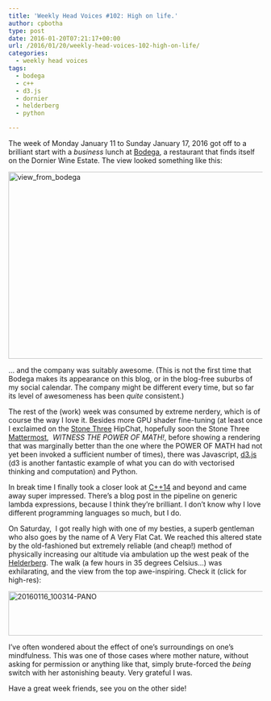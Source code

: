 ```yaml
---
title: 'Weekly Head Voices #102: High on life.'
author: cpbotha
type: post
date: 2016-01-20T07:21:17+00:00
url: /2016/01/20/weekly-head-voices-102-high-on-life/
categories:
  - weekly head voices
tags:
  - bodega
  - c++
  - d3.js
  - dornier
  - helderberg
  - python

---
```

The week of Monday January 11 to Sunday January 17, 2016 got off to a brilliant start with a _business_ lunch at [Bodega][1], a restaurant that finds itself on the Dornier Wine Estate. The view looked something like this:

<a href="https://cpbotha.net/wp-content/uploads/2016/01/view_from_bodega.jpg" data-rel="lightbox-image-0" data-rl_title="" data-rl_caption="" title=""><img data-attachment-id="2333" data-permalink="https://cpbotha.net/2016/01/20/weekly-head-voices-102-high-on-life/view_from_bodega/" data-orig-file="https://cpbotha.net/wp-content/uploads/2016/01/view_from_bodega.jpg" data-orig-size="1920,1080" data-comments-opened="1" data-image-meta="{&quot;aperture&quot;:&quot;2.4&quot;,&quot;credit&quot;:&quot;&quot;,&quot;camera&quot;:&quot;LG-D855&quot;,&quot;caption&quot;:&quot;&quot;,&quot;created_timestamp&quot;:&quot;1452525615&quot;,&quot;copyright&quot;:&quot;&quot;,&quot;focal_length&quot;:&quot;3.97&quot;,&quot;iso&quot;:&quot;50&quot;,&quot;shutter_speed&quot;:&quot;0.00088028169014085&quot;,&quot;title&quot;:&quot;&quot;,&quot;orientation&quot;:&quot;1&quot;}" data-image-title="view_from_bodega" data-image-description="" data-medium-file="https://cpbotha.net/wp-content/uploads/2016/01/view_from_bodega-300x169.jpg" data-large-file="https://cpbotha.net/wp-content/uploads/2016/01/view_from_bodega-1024x576.jpg" class="alignnone wp-image-2333 size-large" src="https://cpbotha.net/wp-content/uploads/2016/01/view_from_bodega-1024x576.jpg" alt="view_from_bodega" width="660" height="371" srcset="https://cpbotha.net/wp-content/uploads/2016/01/view_from_bodega-1024x576.jpg 1024w, https://cpbotha.net/wp-content/uploads/2016/01/view_from_bodega-300x169.jpg 300w, https://cpbotha.net/wp-content/uploads/2016/01/view_from_bodega-768x432.jpg 768w" sizes="(max-width: 709px) 85vw, (max-width: 909px) 67vw, (max-width: 984px) 61vw, (max-width: 1362px) 45vw, 600px" /></a>

&#8230; and the company was suitably awesome. (This is not the first time that Bodega makes its appearance on this blog, or in the blog-free suburbs of my social calendar. The company might be different every time, but so far its level of awesomeness has been _quite_ consistent.)

The rest of the (work) week was consumed by extreme nerdery, which is of course the way I love it. Besides more GPU shader fine-tuning (at least once I exclaimed on the [Stone Three][2] HipChat, hopefully soon the Stone Three [Mattermost][3],  _WITNESS THE POWER OF MATH!_, before showing a rendering that was marginally better than the one where the POWER OF MATH had not yet been invoked a sufficient number of times), there was Javascript, [d3.js][4] (d3 is another fantastic example of what you can do with vectorised thinking and computation) and Python.

In break time I finally took a closer look at [C++14][5] and beyond and came away super impressed. There&#8217;s a blog post in the pipeline on generic lambda expressions, because I think they&#8217;re brilliant. I don&#8217;t know why I love different programming languages so much, but I do.

On Saturday,  I got really high with one of my besties, a superb gentleman who also goes by the name of A Very Flat Cat. We reached this altered state by the old-fashioned but extremely reliable (and cheap!) method of physically increasing our altitude via ambulation up the west peak of the [Helderberg][6]. The walk (a few hours in 35 degrees Celsius&#8230;) was exhilarating, and the view from the top awe-inspiring. Check it (click for high-res):

<a href="https://cpbotha.net/wp-content/uploads/2016/01/20160116_100314-PANO.jpg" data-rel="lightbox-image-1" data-rl_title="" data-rl_caption="" title=""><img data-attachment-id="2335" data-permalink="https://cpbotha.net/2016/01/20/weekly-head-voices-102-high-on-life/20160116_100314-pano/" data-orig-file="https://cpbotha.net/wp-content/uploads/2016/01/20160116_100314-PANO.jpg" data-orig-size="9470,1264" data-comments-opened="1" data-image-meta="{&quot;aperture&quot;:&quot;0&quot;,&quot;credit&quot;:&quot;&quot;,&quot;camera&quot;:&quot;LG-D855&quot;,&quot;caption&quot;:&quot;&quot;,&quot;created_timestamp&quot;:&quot;1452938594&quot;,&quot;copyright&quot;:&quot;&quot;,&quot;focal_length&quot;:&quot;3.9700000286102&quot;,&quot;iso&quot;:&quot;0&quot;,&quot;shutter_speed&quot;:&quot;0&quot;,&quot;title&quot;:&quot;&quot;,&quot;orientation&quot;:&quot;0&quot;}" data-image-title="20160116_100314-PANO" data-image-description="" data-medium-file="https://cpbotha.net/wp-content/uploads/2016/01/20160116_100314-PANO-300x40.jpg" data-large-file="https://cpbotha.net/wp-content/uploads/2016/01/20160116_100314-PANO-1024x137.jpg" class="alignnone wp-image-2335 size-large" src="https://cpbotha.net/wp-content/uploads/2016/01/20160116_100314-PANO-1024x137.jpg" alt="20160116_100314-PANO" width="660" height="88" srcset="https://cpbotha.net/wp-content/uploads/2016/01/20160116_100314-PANO-1024x137.jpg 1024w, https://cpbotha.net/wp-content/uploads/2016/01/20160116_100314-PANO-300x40.jpg 300w, https://cpbotha.net/wp-content/uploads/2016/01/20160116_100314-PANO-768x103.jpg 768w" sizes="(max-width: 709px) 85vw, (max-width: 909px) 67vw, (max-width: 984px) 61vw, (max-width: 1362px) 45vw, 600px" /></a>

I&#8217;ve often wondered about the effect of one&#8217;s surroundings on one&#8217;s mindfulness. This was one of those cases where mother nature, without asking for permission or anything like that, simply brute-forced the _being_ switch with her astonishing beauty. Very grateful I was.

Have a great week friends, see you on the other side!

 [1]: http://www.dornier.co.za/restaurant
 [2]: http://www.stonethree.com/
 [3]: http://www.mattermost.org/
 [4]: http://d3js.org/
 [5]: https://en.wikipedia.org/wiki/C%2B%2B14
 [6]: https://en.wikipedia.org/wiki/Helderberg
